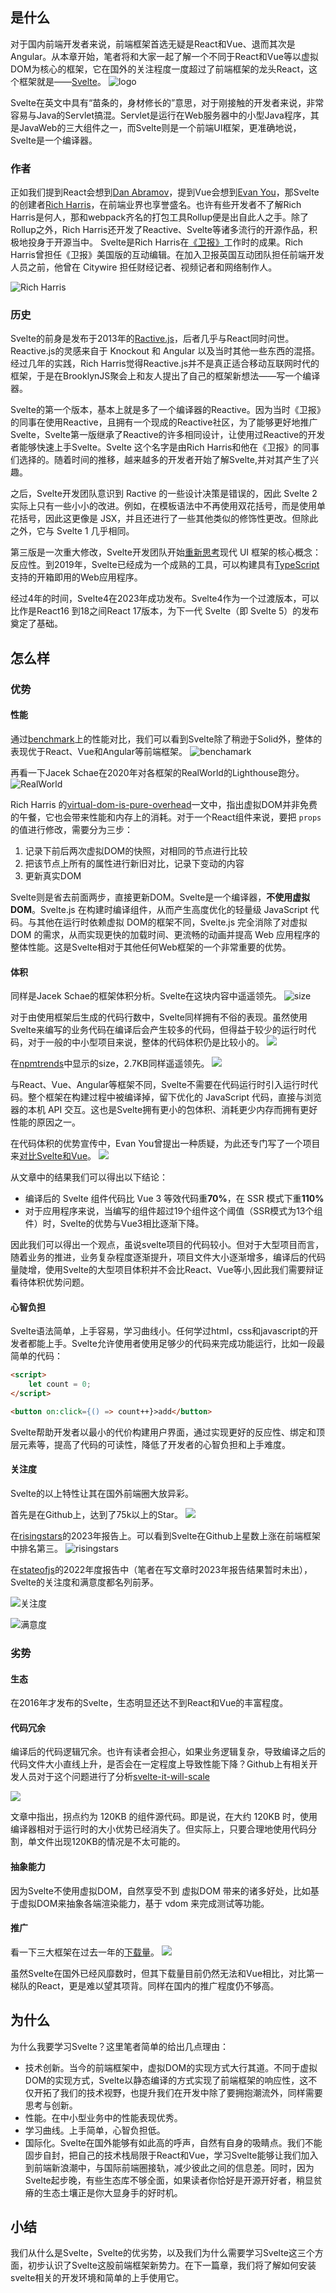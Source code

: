 ## 是什么

对于国内前端开发者来说，前端框架首选无疑是React和Vue、退而其次是Angular。从本章开始，笔者将和大家一起了解一个不同于React和Vue等以虚拟DOM为核心的框架，它在国外的关注程度一度超过了前端框架的龙头React，这个框架就是——[Svelte](https://github.com/sveltejs/svelte)。
![logo](./img/01-13.png)

Svelte在英文中具有“苗条的，身材修长的”意思，对于刚接触的开发者来说，非常容易与Java的Servlet搞混。Servlet是运行在Web服务器中的小型Java程序，其是JavaWeb的三大组件之一，而Svelte则是一个前端UI框架，更准确地说，Svelte是一个编译器。

### 作者

正如我们提到React会想到[Dan Abramov](https://github.com/gaearon)，提到Vue会想到[Evan You](https://github.com/yyx990803)，那Svelte的创建者[Rich Harris](https://github.com/Rich-Harris)，在前端业界也享誉盛名。也许有些开发者不了解Rich Harris是何人，那和webpack齐名的打包工具Rollup便是出自此人之手。除了Rollup之外，Rich Harris还开发了Reactive、Svelte等诸多流行的开源作品，积极地投身于开源当中。
Svelte是Rich Harris在[《卫报》](https://www.theguardian.com/international)工作时的成果。Rich Harris曾担任《卫报》美国版的互动编辑。在加入卫报英国互动团队担任前端开发人员之前，他曾在 Citywire 担任财经记者、视频记者和网络制作人。

![Rich Harris](./img/01-5.jpeg)

### 历史

Svelte的前身是发布于2013年的[Ractive.js](https://github.com/ractivejs/ractive)，后者几乎与React同时问世。Reactive.js的灵感来自于 Knockout 和 Angular 以及当时其他一些东西的混搭。经过几年的实践，Rich Harris觉得Reactive.js并不是真正适合移动互联网时代的框架，于是在BrooklynJS聚会上和友人提出了自己的框架新想法——写一个编译器。

Svelte的第一个版本，基本上就是多了一个编译器的Reactive。因为当时《卫报》的同事在使用Reactive，且拥有一个现成的Reactive社区，为了能够更好地推广Svelte，Svelte第一版继承了Reactive的许多相同设计，让使用过Reactive的开发者能够快速上手Svelte。Svelte 这个名字是由Rich Harris和他在《卫报》的同事们选择的。随着时间的推移，越来越多的开发者开始了解Svelte,并对其产生了兴趣。

之后，Svelte开发团队意识到 Ractive 的一些设计决策是错误的，因此 Svelte 2 实际上只有一些小小的改进。例如，在模板语法中不再使用双花括号，而是使用单花括号，因此这更像是 JSX，并且还进行了一些其他类似的修饰性更改。但除此之外，它与 Svelte 1 几乎相同。

第三版是一次重大修改，Svelte开发团队开始[重新思考](https://svelte.dev/blog/svelte-3-rethinking-reactivity)现代 UI 框架的核心概念：反应性。到2019年，Svelte已经成为一个成熟的工具，可以构建具有[TypeScript](https://www.wbolt.com/go?_=bc24523fcaaHR0cHM6Ly93d3cudHlwZXNjcmlwdGxhbmcub3JnLw%3D%3D)支持的开箱即用的Web应用程序。

经过4年的时间，Svelte4在2023年成功发布。Svelte4作为一个过渡版本，可以比作是React16 到18之间React 17版本，为下一代 Svelte（即 Svelte 5）的发布奠定了基础。

## 怎么样

### 优势

#### 性能

通过[benchmark](https://github.com/krausest/js-framework-benchmark)上的性能对比，我们可以看到Svelte除了稍逊于Solid外，整体的表现优于React、Vue和Angular等前端框架。
![benchamark](./img/01-7.png)

再看一下Jacek Schae在2020年对各框架的RealWorld的Lighthouse跑分。
![RealWorld](./img/01-8.png)

Rich Harris 的[virtual-dom-is-pure-overhead](https://svelte.dev/blog/virtual-dom-is-pure-overhead)一文中，指出虚拟DOM并非免费的午餐，它也会带来性能和内存上的消耗。对于一个React组件来说，要把 `props`的值进行修改，需要分为三步：
1. 记录下前后两次虚拟DOM的快照，对相同的节点进行比较
2. 把该节点上所有的属性进行新旧对比，记录下变动的内容
3. 更新真实DOM

Svelte则是省去前面两步，直接更新DOM。Svelte是一个编译器，**不使用虚拟DOM**。Svelte.js 在构建时编译组件，从而产生高度优化的轻量级 JavaScript 代码。与其他在运行时依赖虚拟 DOM的框架不同，Svelte.js 完全消除了对虚拟 DOM 的需求，从而实现更快的加载时间、更流畅的动画并提高 Web 应用程序的整体性能。这是Svelte相对于其他任何Web框架的一个非常重要的优势。

#### 体积

同样是Jacek Schae的框架体积分析。Svelte在这块内容中遥遥领先。
![size](./img/01-9.png)

对于由使用框架后生成的代码行数中，Svelte同样拥有不俗的表现。虽然使用Svelte来编写的业务代码在编译后会产生较多的代码，但得益于较少的运行时代码，对于一般的中小型项目来说，整体的代码体积仍是比较小的。
![](./img/01-10.png)

在[npmtrends](https://npmtrends.com/react-vs-react-dom-vs-svelte-vs-vue)中显示的size，2.7KB同样遥遥领先。
![](./img/01-14.png)

与React、Vue、Angular等框架不同，Svelte不需要在代码运行时引入运行时代码。整个框架在构建过程中被编译掉，留下优化的 JavaScript 代码，直接与浏览器的本机 API 交互。这也是Svelte拥有更小的包体积、消耗更少内存而拥有更好性能的原因之一。

在代码体积的优势宣传中，Evan You曾提出一种质疑，为此还专门写了一个项目来[对比Svelte和Vue](https://github.com/yyx990803/vue-svelte-size-analysis)。
![](./img/01-11.png)

从文章中的结果我们可以得出以下结论：
* 编译后的 Svelte 组件代码比 Vue 3 等效代码重**70%**，在 SSR 模式下重**110%**
* 对于应用程序来说，当编写的组件超过19个组件这个阈值（SSR模式为13个组件）时，Svelte的优势与Vue3相比逐渐下降。

因此我们可以得出一个观点，虽说svelte项目的代码较小。但对于大型项目而言，随着业务的推进，业务复杂程度逐渐提升，项目文件大小逐渐增多，编译后的代码量陡增，使用Svelte的大型项目体积并不会比React、Vue等小,因此我们需要辩证看待体积优势问题。

#### 心智负担

Svelte语法简单，上手容易，学习曲线小。任何学过html，css和javascript的开发者都能上手。Svelte允许使用者使用足够少的代码来完成功能运行，比如一段最简单的代码：
```html
<script>
	let count = 0;
</script>

<button on:click={() => count++}>add</button>
```

Svelte帮助开发者以最小的代价构建用户界面，通过实现更好的反应性、绑定和顶层元素等，提高了代码的可读性，降低了开发者的心智负担和上手难度。

#### 关注度
Svelte的以上特性让其在国外前端圈大放异彩。

首先是在Github上，达到了75k以上的Star。
![](./img/01-3.png)

在[risingstars](https://risingstars.js.org/2023/en#section-framework)的2023年报告上。可以看到Svelte在Github上星数上涨在前端框架中排名第三。
![risingstars](./img/01-6.png)
  
在[stateofjs](https://2022.stateofjs.com/zh-Hans/libraries/front-end-frameworks/)的2022年度报告中（笔者在写文章时2023年报告结果暂时未出），Svelte的关注度和满意度都名列前茅。

![关注度](./img/01-1.png)

![满意度](./img/01-2.png)

### 劣势

#### 生态
在2016年才发布的Svelte，生态明显还达不到React和Vue的丰富程度。

#### 代码冗余
编译后的代码逻辑冗余。也许有读者会担心，如果业务逻辑复杂，导致编译之后的代码文件大小直线上升，是否会在一定程度上导致性能下降？Github上有相关开发人员对于这个问题进行了分析[svelte-it-will-scale](https://github.com/halfnelson/svelte-it-will-scale)

![](./img/01-12.png)

文章中指出，拐点约为 120KB 的组件源代码。即是说，在大约 120KB 时，使用编译器相对于运行时的大小优势已经消失了。但实际上，只要合理地使用代码分割，单文件出现120KB的情况是不太可能的。

#### 抽象能力
因为Svelte不使用虚拟DOM，自然享受不到 虚拟DOM 带来的诸多好处，比如基于虚拟DOM来抽象各端渲染能力，基于 vdom 来完成测试等功能。

#### 推广

看一下三大框架在过去一年的[下载量](https://npmtrends.com/react-vs-svelte-vs-vue)。
![](./img/01-4.png)

虽然Svelte在国外已经风靡数时，但其下载量目前仍然无法和Vue相比，对比第一梯队的React，更是难以望其项背。同样在国内的推广程度仍不够高。

## 为什么

为什么我要学习Svelte？这里笔者简单的给出几点理由：

* 技术创新。当今的前端框架中，虚拟DOM的实现方式大行其道。不同于虚拟DOM的实现方式，Svelte以静态编译的方式实现了前端框架的响应性，这不仅开拓了我们的技术视野，也提升我们在开发中除了要拥抱潮流外，同样需要思考与创新。
* 性能。在中小型业务中的性能表现优秀。
* 学习曲线。上手简单，心智负担低。
* 国际化。Svelte在国外能够有如此高的呼声，自然有自身的吸睛点。我们不能固步自封，把自己的技术栈局限于React和Vue，学习Svelte能够让我们加入到前端新浪潮中，与国际前端圈接轨，减少彼此之间的信息差。同时，因为Svelte起步晚，有些生态库不够全面，如果读者你恰好是开源开好者，稍显贫瘠的生态土壤正是你大显身手的好时机。

## 小结

我们从什么是Svelte，Svelte的优劣势，以及我们为什么需要学习Svelte这三个方面，初步认识了Svelte这股前端框架新势力。在下一篇章，我们将了解如何安装svelte相关的开发环境和简单的上手使用它。

